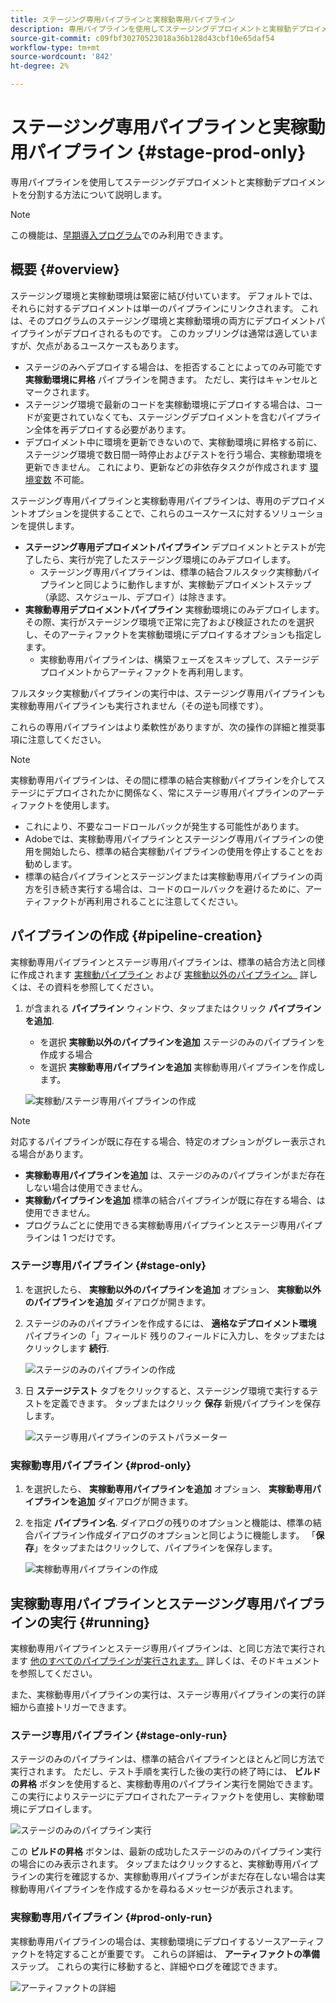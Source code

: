 ```yaml
---
title: ステージング専用パイプラインと実稼動専用パイプライン
description: 専用パイプラインを使用してステージングデプロイメントと実稼動デプロイメントを分割する方法について説明します。
source-git-commit: c09fbf30270523018a36b128d43cbf10e65daf54
workflow-type: tm+mt
source-wordcount: '842'
ht-degree: 2%

---
```



# ステージング専用パイプラインと実稼動用パイプライン {#stage-prod-only}

専用パイプラインを使用してステージングデプロイメントと実稼動デプロイメントを分割する方法について説明します。

>[!NOTE]
>
>この機能は、[早期導入プログラム](/help/release-notes/current.md#early-adoption)でのみ利用できます。

## 概要 {#overview}

ステージング環境と実稼動環境は緊密に結び付いています。 デフォルトでは、それらに対するデプロイメントは単一のパイプラインにリンクされます。 これは、そのプログラムのステージング環境と実稼動環境の両方にデプロイメントパイプラインがデプロイされるものです。 このカップリングは通常は適していますが、欠点があるユースケースもあります。

* ステージのみへデプロイする場合は、を拒否することによってのみ可能です **実稼動環境に昇格** パイプラインを開きます。 ただし、実行はキャンセルとマークされます。
* ステージング環境で最新のコードを実稼動環境にデプロイする場合は、コードが変更されていなくても、ステージングデプロイメントを含むパイプライン全体を再デプロイする必要があります。
* デプロイメント中に環境を更新できないので、実稼動環境に昇格する前に、ステージング環境で数日間一時停止およびテストを行う場合、実稼動環境を更新できません。 これにより、更新などの非依存タスクが作成されます [環境変数](/help/getting-started/build-environment.md#environment-variables) 不可能。

ステージング専用パイプラインと実稼動専用パイプラインは、専用のデプロイメントオプションを提供することで、これらのユースケースに対するソリューションを提供します。

* **ステージング専用デプロイメントパイプライン** デプロイメントとテストが完了したら、実行が完了したステージング環境にのみデプロイします。
   * ステージング専用パイプラインは、標準の結合フルスタック実稼動パイプラインと同じように動作しますが、実稼動デプロイメントステップ（承認、スケジュール、デプロイ）は除きます。
* **実稼動専用デプロイメントパイプライン** 実稼動環境にのみデプロイします。その際、実行がステージング環境で正常に完了および検証されたのを選択し、そのアーティファクトを実稼動環境にデプロイするオプションも指定します。
   * 実稼動専用パイプラインは、構築フェーズをスキップして、ステージデプロイメントからアーティファクトを再利用します。

フルスタック実稼動パイプラインの実行中は、ステージング専用パイプラインも実稼動専用パイプラインも実行されません（その逆も同様です）。

これらの専用パイプラインはより柔軟性がありますが、次の操作の詳細と推奨事項に注意してください。

>[!NOTE]
>
>実稼動専用パイプラインは、その間に標準の結合実稼動パイプラインを介してステージにデプロイされたかに関係なく、常にステージ専用パイプラインのアーティファクトを使用します。
>
>* これにより、不要なコードロールバックが発生する可能性があります。
>* Adobeでは、実稼動専用パイプラインとステージング専用パイプラインの使用を開始したら、標準の結合実稼動パイプラインの使用を停止することをお勧めします。
>* 標準の結合パイプラインとステージングまたは実稼動専用パイプラインの両方を引き続き実行する場合は、コードのロールバックを避けるために、アーティファクトが再利用されることに注意してください。

## パイプラインの作成 {#pipeline-creation}

実稼動専用パイプラインとステージ専用パイプラインは、標準の結合方法と同様に作成されます [実稼動パイプライン](/help/using/production-pipelines.md) および [実稼動以外のパイプライン。](/help/using/non-production-pipelines.md) 詳しくは、その資料を参照してください。

1. が含まれる **パイプライン** ウィンドウ、タップまたはクリック **パイプラインを追加**.

   * を選択 **実稼動以外のパイプラインを追加** ステージのみのパイプラインを作成する場合
   * を選択 **実稼動専用パイプラインを追加** 実稼動専用パイプラインを作成します。

   ![実稼動/ステージ専用パイプラインの作成](/help/assets/configure-pipelines/prod-stage-pipelines.png)

>[!NOTE]
>
>対応するパイプラインが既に存在する場合、特定のオプションがグレー表示される場合があります。
>
>* **実稼動専用パイプラインを追加** は、ステージのみのパイプラインがまだ存在しない場合は使用できません。
>* **実稼動パイプラインを追加** 標準の結合パイプラインが既に存在する場合、は使用できません。
>* プログラムごとに使用できる実稼動専用パイプラインとステージ専用パイプラインは 1 つだけです。

### ステージ専用パイプライン {#stage-only}

1. を選択したら、 **実稼動以外のパイプラインを追加** オプション、 **実稼動以外のパイプラインを追加** ダイアログが開きます。
1. ステージのみのパイプラインを作成するには、 **適格なデプロイメント環境** パイプラインの「」フィールド 残りのフィールドに入力し、をタップまたはクリックします **続行**.

   ![ステージのみのパイプラインの作成](/help/assets/configure-pipelines/stage-only.png)

1. 日 **ステージテスト** タブをクリックすると、ステージング環境で実行するテストを定義できます。 タップまたはクリック **保存** 新規パイプラインを保存します。

   ![ステージ専用パイプラインのテストパラメーター](/help/assets/configure-pipelines/stage-only-test.png)

### 実稼動専用パイプライン {#prod-only}

1. を選択したら、 **実稼動専用パイプラインを追加** オプション、 **実稼動専用パイプラインを追加** ダイアログが開きます。
1. を指定 **パイプライン名**. ダイアログの残りのオプションと機能は、標準の結合パイプライン作成ダイアログのオプションと同じように機能します。 「**保存**」をタップまたはクリックして、パイプラインを保存します。

   ![実稼動専用パイプラインの作成](/help/assets/configure-pipelines/prod-only-pipeline.png)

## 実稼動専用パイプラインとステージング専用パイプラインの実行 {#running}

実稼動専用パイプラインとステージ専用パイプラインは、と同じ方法で実行されます [他のすべてのパイプラインが実行されます。](/help/using/managing-pipelines.md#running-pipelines) 詳しくは、そのドキュメントを参照してください。

また、実稼動専用パイプラインの実行は、ステージ専用パイプラインの実行の詳細から直接トリガーできます。

### ステージ専用パイプライン {#stage-only-run}

ステージのみのパイプラインは、標準の結合パイプラインとほとんど同じ方法で実行されます。 ただし、テスト手順を実行した後の実行の終了時には、 **ビルドの昇格** ボタンを使用すると、実稼動専用のパイプライン実行を開始できます。この実行によりステージにデプロイされたアーティファクトを使用し、実稼動環境にデプロイします。

![ステージのみのパイプライン実行](/help/assets/configure-pipelines/stage-only-pipeline-run.png)

この **ビルドの昇格** ボタンは、最新の成功したステージのみのパイプライン実行の場合にのみ表示されます。 タップまたはクリックすると、実稼動専用パイプラインの実行を確認するか、実稼動専用パイプラインがまだ存在しない場合は実稼動専用パイプラインを作成するかを尋ねるメッセージが表示されます。

### 実稼動専用パイプライン {#prod-only-run}

実稼動専用パイプラインの場合は、実稼動環境にデプロイするソースアーティファクトを特定することが重要です。 これらの詳細は、 **アーティファクトの準備** ステップ。 これらの実行に移動すると、詳細やログを確認できます。

![アーティファクトの詳細](/help/assets/configure-pipelines/prod-only-pipeline-run.png)
